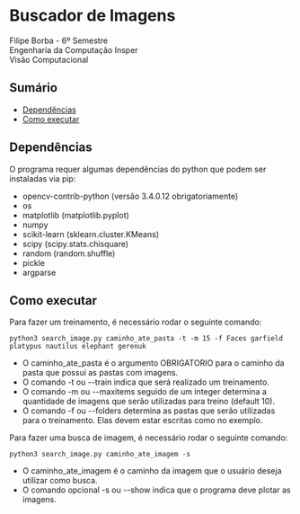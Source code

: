 # Buscador de Imagens
Filipe Borba - 6º Semestre<br>
Engenharia da Computação Insper<br>
Visão Computacional<br>

## Sumário

- [Dependências](#dependencias)
- [Como executar](#comoexecutar)

## Dependências
O programa requer algumas dependências do python que podem ser instaladas via pip:
- opencv-contrib-python (versão 3.4.0.12 obrigatoriamente)
- os
- matplotlib (matplotlib.pyplot)
- numpy
- scikit-learn (sklearn.cluster.KMeans)
- scipy (scipy.stats.chisquare)
- random (random.shuffle)
- pickle
- argparse

## Como executar

Para fazer um treinamento, é necessário rodar o seguinte comando:

`python3 search_image.py caminho_ate_pasta -t -m 15 -f Faces garfield platypus nautilus elephant gerenuk`

- O caminho_ate_pasta é o argumento OBRIGATORIO para o caminho da pasta que possui as pastas com imagens.
- O comando -t ou --train indica que será realizado um treinamento.
- O comando -m ou --maxitems seguido de um integer determina a quantidade de imagens que serão utilizadas para treino (default 10).
- O comando -f ou --folders determina as pastas que serão utilizadas para o treinamento. Elas devem estar escritas como no exemplo.


Para fazer uma busca de imagem, é necessário rodar o seguinte comando:

`python3 search_image.py caminho_ate_imagem -s`

- O caminho_ate_imagem é o caminho da imagem que o usuário deseja utilizar como busca.
- O comando opcional -s ou --show indica que o programa deve plotar as imagens.
